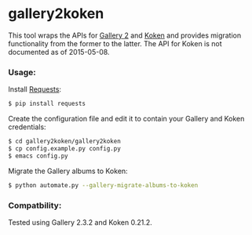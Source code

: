# gallery2koken

This tool wraps the APIs for [Gallery
2](http://codex.galleryproject.org/Gallery_Remote:Protocol) and
[Koken](http://koken.me/) and provides migration functionality from
the former to the latter. The API for Koken is not documented as of
2015-05-08.

### Usage:

Install
[Requests](http://docs.python-requests.org/en/latest/user/install/#install):

```sh
$ pip install requests
```

Create the configuration file and edit it to contain your Gallery and
Koken credentials:

```sh
$ cd gallery2koken/gallery2koken
$ cp config.example.py config.py
$ emacs config.py
```

Migrate the Gallery albums to Koken:

```sh
$ python automate.py --gallery-migrate-albums-to-koken
```

### Compatbility:

Tested using Gallery 2.3.2 and Koken 0.21.2.
